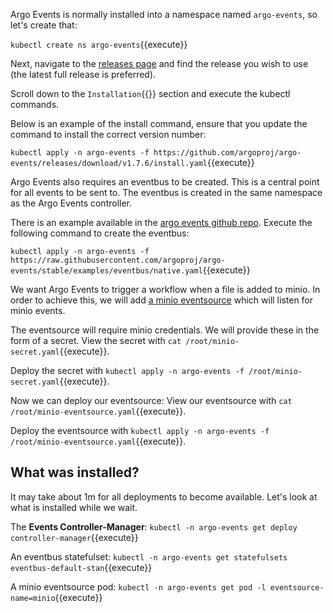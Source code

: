 Argo Events is normally installed into a namespace named `argo-events`, so let's create that:

`kubectl create ns argo-events`{{execute}}

Next, navigate to the [releases page](https://github.com/argoproj/argo-events/releases/latest) and find the release you wish to use (the latest full release is preferred).

Scroll down to the `Installation`{{}} section and execute the kubectl commands.

Below is an example of the install command, ensure that you update the command to install the correct version number:

`kubectl apply -n argo-events -f https://github.com/argoproj/argo-events/releases/download/v1.7.6/install.yaml`{{execute}}

Argo Events also requires an eventbus to be created. This is a central point for all events to be sent to. The eventbus is created in the same namespace as the Argo Events controller.

There is an example available in the [argo events github repo](https://github.com/argoproj/argo-events/blob/stable/examples/eventbus/native.yaml). Execute the following command to create the eventbus:

`kubectl apply -n argo-events -f https://raw.githubusercontent.com/argoproj/argo-events/stable/examples/eventbus/native.yaml`{{execute}}

We want Argo Events to trigger a workflow when a file is added to minio. In order to achieve this, we will add [a minio eventsource](https://argoproj.github.io/argo-events/eventsources/setup/minio/) which will listen for minio events.

The eventsource will require minio credentials. We will provide these in the form of a secret.
View the secret with `cat /root/minio-secret.yaml`{{execute}}.

Deploy the secret with `kubectl apply -n argo-events -f /root/minio-secret.yaml`{{execute}}.

Now we can deploy our eventsource:
View our eventsource with `cat /root/minio-eventsource.yaml`{{execute}}.

Deploy the eventsource with `kubectl apply -n argo-events -f /root/minio-eventsource.yaml`{{execute}}.


## What was installed?
It may take about 1m for all deployments to become available. Let's look at what is installed while we wait.

The **Events Controller-Manager**:
`kubectl -n argo-events get deploy controller-manager`{{execute}}

An eventbus statefulset:
`kubectl -n argo-events get statefulsets eventbus-default-stan`{{execute}}

A minio eventsource pod:
`kubectl -n argo-events get pod -l eventsource-name=minio`{{execute}}
